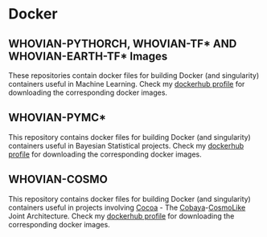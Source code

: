 # Docker

## WHOVIAN-PYTHORCH, WHOVIAN-TF* AND WHOVIAN-EARTH-TF* Images

These repositories contain docker files for building Docker (and singularity) containers useful in Machine Learning.
Check my [dockerhub profile](https://hub.docker.com/u/vivianmiranda) for downloading the corresponding docker images.

## WHOVIAN-PYMC*

This repository contains docker files for building Docker (and singularity) containers useful in Bayesian Statistical projects.
Check my [dockerhub profile](https://hub.docker.com/u/vivianmiranda) for downloading the corresponding docker images.

## WHOVIAN-COSMO

This repository contains docker files for building Docker (and singularity) containers useful in projects involving [Cocoa](https://github.com/CosmoLike/cocoa) - The [Cobaya](https://github.com/CobayaSampler)-[CosmoLike](https://github.com/CosmoLike) Joint Architecture.
Check my [dockerhub profile](https://hub.docker.com/u/vivianmiranda) for downloading the corresponding docker images.